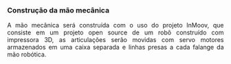 <!-- # [Mirror Hand](index.md) -->

### Construção da mão mecânica

<p align="justify"> A mão mecânica será construída com o uso do projeto InMoov, que consiste em um projeto open source de um robô construído
com impressora 3D, as articulações serão movidas com servo motores armazenados em uma caixa separada e linhas presas a cada falange da
mão robótica.</p>
